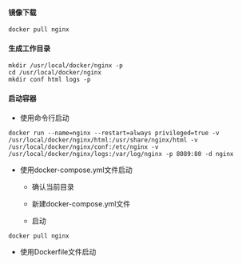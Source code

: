 
#### 镜像下载
```
docker pull nginx  
```
#### 生成工作目录
```
mkdir /usr/local/docker/nginx -p
cd /usr/local/docker/nginx
mkdir conf html logs -p
```
#### 启动容器
* 使用命令行启动  
```
docker run --name=nginx --restart=always privileged=true -v /usr/local/docker/nginx/html:/usr/share/nginx/html -v /usr/local/docker/nginx/conf:/etc/nginx -v /usr/local/docker/nginx/logs:/var/log/nginx -p 8089:80 -d nginx 
```
* 使用docker-compose.yml文件启动  
  * 确认当前目录
  
  * 新建docker-compose.yml文件
  * 启动
```
docker pull nginx  
```
* 使用Dockerfile文件启动  

